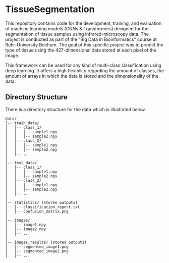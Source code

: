 # TissueSegmentation

This repository contains code for the development, training, and evaluation of machine learning models (CNNs & Transformers) designed for the segmentation of tissue samples using infrared-microscopy data. The project is conducted as part of the "Big Data in Bioinformatics" course at Ruhr-University Bochum. The goal of this specific project was to predict the type of tissue using the 427-dimensional data stored at each pixel of the image.

This framework can be used for any kind of multi-class classification using deep learning.
It offers a high flexibility regarding the amount of classes, the amount of arrays in which the data is stored and the dimensionality of the data.


## Directory Structure

There is a directory structure for the data which is illustrated below.
```
data/
│-- train_data/
│   │-- class_1/
│   │   │-- sample1.npy
│   │   │-- sample2.npy
│   │-- class_2/
│   │   │-- sample1.npy
│   │   │-- sample2.npy
│   │-- ...
│
│-- test_data/
│   │-- class_1/
│   │   │-- sample1.npy
│   │   │-- sample2.npy
│   │-- class_2/
│   │   │-- sample1.npy
│   │   │-- sample2.npy
│   │-- ...
│
│-- statistics/ (stores outputs)
│   │-- classification_report.txt
│   │-- confusion_matrix.png
│
│-- images/
│   │-- image1.npy
│   │-- image2.npy
│   │-- ...
│
│-- images_results/ (stores outputs)
│   │-- segmented_image1.png
│   │-- segmented_image2.png
│   │-- ...
```
